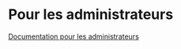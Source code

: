 # Pour les administrateurs

[Documentation pour les administrateurs](https://github.com/TomMilon/codex/wiki/Pour-les-administrateurs)